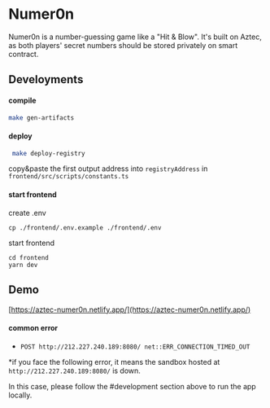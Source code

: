 # Numer0n

Numer0n is a number-guessing game like a "Hit & Blow". It's built on Aztec, as both players' secret numbers should be stored privately on smart contract.

## Develoyments

#### compile

```bash
make gen-artifacts
```

#### deploy

```bash
 make deploy-registry
```

copy&paste the first output address into `registryAddress` in `frontend/src/scripts/constants.ts`

#### start frontend

create .env

```shell
cp ./frontend/.env.example ./frontend/.env
```

start frontend

```shell
cd frontend
yarn dev
```

## Demo

[https://aztec-numer0n.netlify.app/](https://aztec-numer0n.netlify.app/)

#### common error

- `POST http://212.227.240.189:8080/ net::ERR_CONNECTION_TIMED_OUT`

\*if you face the following error, it means the sandbox hosted at `http://212.227.240.189:8080/` is down.

In this case, please follow the #development section above to run the app locally.
